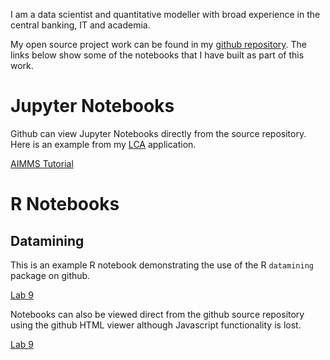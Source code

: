 I am a data scientist and quantitative modeller with broad experience in the
central banking, IT and academia. 

My open source project work can be found in my 
[github repository](https://github.com/paulemms). The links below show some of the notebooks that
I have built as part of this work.

# Jupyter Notebooks

Github can view Jupyter Notebooks directly from the source repository. Here is an example from my
[LCA](https://github.com/paulemms/LCA/wiki) application.

[AIMMS Tutorial](https://github.com/paulemms/LCA/blob/master/notebooks/AIMMS_Tutorial_Example.ipynb)

# R Notebooks

## Datamining

This is an example R notebook demonstrating the use of the R `datamining` package on github.

[Lab 9](https://paulemms.github.io/notebooks/lab9.nb.html)

Notebooks can also be viewed direct from the github source repository using the github HTML viewer
although Javascript functionality is lost.

[Lab 9](https://htmlpreview.github.io/?https://github.com/paulemms/datamining/blob/master/inst/labs/lab9/lab9.nb.html)
